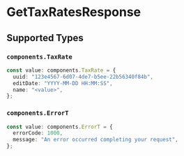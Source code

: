 # GetTaxRatesResponse


## Supported Types

### `components.TaxRate`

```typescript
const value: components.TaxRate = {
  uuid: "123e4567-6d07-4de7-b5ee-22b56340f84b",
  editDate: "YYYY-MM-DD HH:MM:SS",
  name: "<value>",
};
```

### `components.ErrorT`

```typescript
const value: components.ErrorT = {
  errorCode: 1000,
  message: "An error occurred completing your request",
};
```

